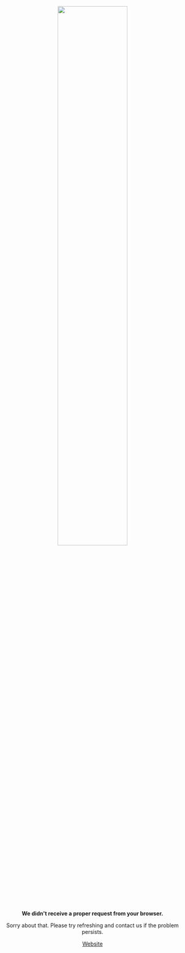 <p align="center">
    <img width="60%" src="https://github.com/mmvanheusden/mmvanheusden/assets/50550545/277443e7-3e29-43d5-a1e6-d4627722529d">
<p align="center"><strong>We didn't receive a proper request from your browser.</strong></p>
<p align="center">Sorry about that. Please try refreshing and contact us if the problem persists.</p>
<p align="center">
    <a href="https://00pium.net/">Website</a>
</p>
<p></p>
<p></p>
</p>
